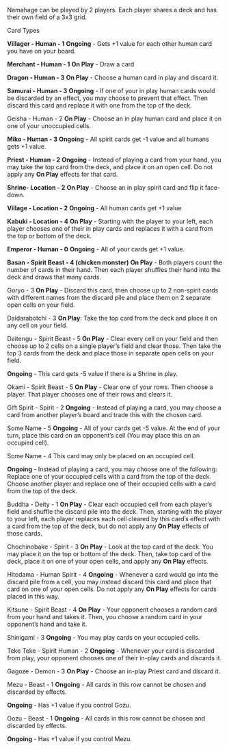 Namahage can be played by 2 players. Each player shares a deck and has their own field of a 3x3 grid.

Card Types

**Villager - Human - 1**
**Ongoing** - Gets +1 value for each other human card you have on your board.

**Merchant - Human - 1**
**On Play** - Draw a card

**Dragon - Human - 3**
**On Play** - Choose a human card in play and discard it.

**Samurai - Human - 3**
**Ongoing** - If one of your in play human cards would be discarded by an effect, you may choose to prevent that effect. Then discard this card and replace it with one from the top of the deck.

Geisha - Human - 2
**On Play** - Choose an in play human card and place it on one of your unoccupied cells.

**Miko - Human - 3**
**Ongoing** - All spirit cards get -1 value and all humans gets +1 value.

**Priest - Human - 2**
**Ongoing** - Instead of playing a card from your hand, you may take the top card from the deck, and place it on an open cell. Do not apply any **On Play** effects for that card.

**Shrine- Location - 2**
**On Play** - Choose an in play spirit card and flip it face-down.

**Village - Location - 2**
**Ongoing** - All human cards get +1 value

**Kabuki - Location - 4**
**On Play** - Starting with the player to your left, each player chooses one of their in play cards and replaces it with a card from the top or bottom of the deck.

**Emperor - Human - 0**
**Ongoing** - All of your cards get +1 value.

**Basan - Spirit Beast - 4 (chicken monster)**
**On Play** - Both players count the number of cards in their hand. Then each player shuffles their hand into the deck and draws that many cards.

Goryo - 3
**On Play** - Discard this card, then choose up to 2 non-spirit cards with different names from the discard pile and place them on 2 separate open cells on your field.

Daidarabotchi - 3
**On Play**: Take the top card from the deck and place it on any cell on your field.

Daitengu - Spirit Beast - 5
**On Play** - Clear every cell on your field and then choose up to 2 cells on a single player’s field and clear those. Then take the top 3 cards from the deck and place those in separate open cells on your field.

**Ongoing** - This card gets -5 value if there is a Shrine in play. 

Okami - Spirit Beast - 5
**On Play** - Clear one of your rows. Then choose a player. That player chooses one of their rows and clears it.

Gift Spirit - Spirit - 2
**Ongoing** - Instead of playing a card, you may choose a card from another player’s board and trade this with the chosen card.

Some Name - 5
**Ongoing** - All of your cards get -5 value. At the end of your turn, place this card on an opponent’s cell (You may place this on an occupied cell).

Some Name - 4
This card may only be placed on an occupied cell.

**Ongoing** - Instead of playing a card, you may choose one of the following:
Replace one of your occupied cells with a card from the top of the deck.
Choose another player and replace one of their occupied cells with a card from the top of the deck.

Buddha - Deity - 1
**On Play** - Clear each occupied cell from each player’s field and shuffle the discard pile into the deck. Then, starting with the player to your left, each player replaces each cell cleared by this card’s effect with a card from the top of the deck, but do not apply any **On Play** effects of those cards.

Chochinobake - Spirit - 3
**On Play** - Look at the top card of the deck. You may place it on the top or bottom of the deck. Then, take top card of the deck, place it on one of your open cells, and apply any **On Play** effects.

Hitodama - Human Spirit - 4
**Ongoing** - Whenever a card would go into the discard pile from a cell, you may instead discard this card and place that card on one of your open cells. Do not apply any **On Play** effects for cards placed in this way.

Kitsune - Spirit Beast - 4
**On Play** -  Your opponent chooses a random card from your hand and takes it. Then, you choose a random card in your opponent’s hand and take it.

Shinigami - 3
**Ongoing** - You may play cards on your occupied cells.

Teke Teke - Spirit Human - 2
**Ongoing** - Whenever your card is discarded from play, your opponent chooses one of their in-play cards and discards it.

Gagoze - Demon - 3
**On Play** - Choose an in-play Priest card and discard it.

Mezu - Beast - 1
**Ongoing** - All cards in this row cannot be chosen and discarded by effects.

**Ongoing** - Has +1 value if you control Gozu.

Gozu - Beast - 1
**Ongoing** - All cards in this row cannot be chosen and discarded by effects.

**Ongoing** - Has +1 value if you control Mezu.
